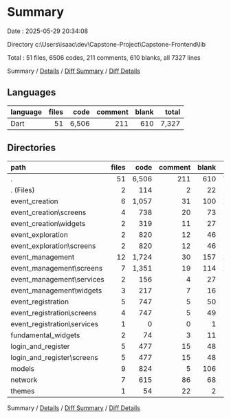 # Summary

Date : 2025-05-29 20:34:08

Directory c:\\Users\\isaac\\dev\\Capstone-Project\\Capstone-Frontend\\lib

Total : 51 files,  6506 codes, 211 comments, 610 blanks, all 7327 lines

Summary / [Details](details.md) / [Diff Summary](diff.md) / [Diff Details](diff-details.md)

## Languages
| language | files | code | comment | blank | total |
| :--- | ---: | ---: | ---: | ---: | ---: |
| Dart | 51 | 6,506 | 211 | 610 | 7,327 |

## Directories
| path | files | code | comment | blank | total |
| :--- | ---: | ---: | ---: | ---: | ---: |
| . | 51 | 6,506 | 211 | 610 | 7,327 |
| . (Files) | 2 | 114 | 2 | 22 | 138 |
| event_creation | 6 | 1,057 | 31 | 100 | 1,188 |
| event_creation\\screens | 4 | 738 | 20 | 73 | 831 |
| event_creation\\widgets | 2 | 319 | 11 | 27 | 357 |
| event_exploration | 2 | 820 | 12 | 46 | 878 |
| event_exploration\\screens | 2 | 820 | 12 | 46 | 878 |
| event_management | 12 | 1,724 | 30 | 157 | 1,911 |
| event_management\\screens | 7 | 1,351 | 19 | 114 | 1,484 |
| event_management\\services | 2 | 156 | 4 | 27 | 187 |
| event_management\\widgets | 3 | 217 | 7 | 16 | 240 |
| event_registration | 5 | 747 | 5 | 50 | 802 |
| event_registration\\screens | 4 | 747 | 5 | 49 | 801 |
| event_registration\\services | 1 | 0 | 0 | 1 | 1 |
| fundamental_widgets | 2 | 74 | 3 | 11 | 88 |
| login_and_register | 5 | 477 | 15 | 48 | 540 |
| login_and_register\\screens | 5 | 477 | 15 | 48 | 540 |
| models | 9 | 824 | 5 | 106 | 935 |
| network | 7 | 615 | 86 | 68 | 769 |
| themes | 1 | 54 | 22 | 2 | 78 |

Summary / [Details](details.md) / [Diff Summary](diff.md) / [Diff Details](diff-details.md)